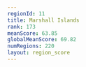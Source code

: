 ```yaml
---
regionId: 11
title: Marshall Islands
rank: 173
meanScore: 63.85
globalMeanScore: 69.82
numRegions: 220
layout: region_score
---
```

